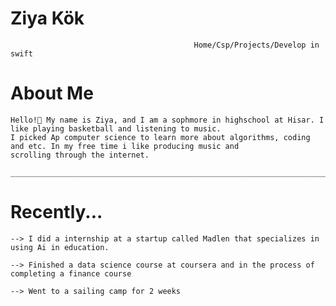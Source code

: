                                                                                               
# Ziya Kök
                                             Home/Csp/Projects/Develop in swift
                                             

  # About Me
    Hello!👋 My name is Ziya, and I am a sophmore in highschool at Hisar. I like playing basketball and listening to music.
    I picked Ap computer science to learn more about algorithms, coding and etc. In my free time i like producing music and
    scrolling through the internet.

    ______________________________________________________________________________________________________________________

  # Recently...
    --> I did a internship at a startup called Madlen that specializes in using Ai in education.

    --> Finished a data science course at coursera and in the process of completing a finance course

    --> Went to a sailing camp for 2 weeks

    
    
